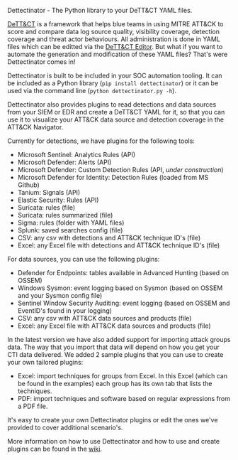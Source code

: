 Dettectinator - The Python library to your DeTT&amp;CT YAML files.

[DeTT&CT](https://github.com/rabobank-cdc/DeTTECT) is a framework that helps blue teams in using MITRE ATT&CK to score and compare data log source quality, visibility coverage, detection coverage and threat actor behaviours. All administration is done in YAML files which can be editted via the [DeTT&CT Editor](https://rabobank-cdc.github.io/dettect-editor). But what if you want to automate the generation and modification of these YAML files? That's were Dettectinator comes in!

Dettectinator is built to be included in your SOC automation tooling. It can be included as a Python library (`pip install dettectinator`) or it can be used via the command line (`python dettectinator.py -h`).

Dettectinator also provides plugins to read detections and data sources from your SIEM or EDR and create a DeTT&CT YAML for it, so that you can use it to visualize your ATT&CK data source and detection coverage in the ATT&CK  Navigator.

Currently for detections, we have plugins for the following tools:
- Microsoft Sentinel: Analytics Rules (API)
- Microsoft Defender: Alerts (API)
- Microsoft Defender: Custom Detection Rules (API, _under construction_)
- Microsoft Defender for Identity: Detection Rules (loaded from MS Github)
- Tanium: Signals (API)
- Elastic Security: Rules (API)
- Suricata: rules (file)
- Suricata: rules summarized (file)
- Sigma: rules (folder with YAML files)
- Splunk: saved searches config (file)
- CSV: any csv with detections and ATT&CK technique ID's (file)
- Excel: any Excel file with detections and ATT&CK technique ID's (file)

For data sources, you can use the following plugins:
- Defender for Endpoints: tables available in Advanced Hunting (based on OSSEM)
- Windows Sysmon: event logging based on Sysmon (based on OSSEM and your Sysmon config file)
- Sentinel Window Security Auditing: event logging (based on OSSEM and EventID's found in your logging)
- CSV: any csv with ATT&CK data sources and products (file)
- Excel: any Excel file with ATT&CK data sources and products (file)

In the latest version we have also added support for importing attack groups data. The way that you import that data will depend on how you get your CTI data delivered. We added 2 sample plugins that you can use to create your own tailored plugins:
- Excel: import techniques for groups from Excel. In this Excel (which can be found in the examples) each group has its own tab that lists the techniques.
- PDF: import techniques and software based on regular expressions from a PDF file.

It's easy to create your own Dettectinator plugins or edit the ones we've provided to cover additional scenario's.

More information on how to use Dettectinator and how to use and create plugins can be found in the [wiki](https://github.com/siriussecurity/dettectinator/wiki).